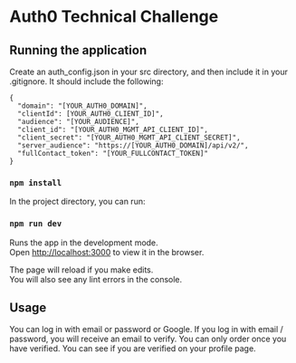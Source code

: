 # Auth0 Technical Challenge

## Running the application

Create an auth_config.json in your src directory, and then include it in your .gitignore. It should include the following: 
```
{
  "domain": "[YOUR_AUTH0_DOMAIN]",
  "clientId": [YOUR_AUTH0_CLIENT_ID]",
  "audience": "[YOUR_AUDIENCE]",
  "client_id": "[YOUR_AUTH0_MGMT_API_CLIENT_ID]",
  "client_secret": "[YOUR_AUTH0_MGMT_API_CLIENT_SECRET]",
  "server_audience": "https://[YOUR_AUTH0_DOMAIN]/api/v2/",
  "fullContact_token": "[YOUR_FULLCONTACT_TOKEN]"
}
```

### `npm install`

In the project directory, you can run:

### `npm run dev`

Runs the app in the development mode.<br>
Open [http://localhost:3000](http://localhost:3000) to view it in the browser.

The page will reload if you make edits.<br>
You will also see any lint errors in the console.

## Usage 
You can log in with email or password or Google. If you log in with email / password, you will receive an email to verify. You can only order once you have verified. You can see if you are verified on your profile page.